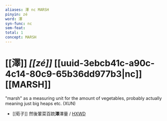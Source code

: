 ```yaml
---
aliases: 澤 nc MARSH
pinyin: zé
word: 澤
syn-func: nc
sem-feat: 
total: 1
concept: MARSH 
---
```

# [[澤]] *[[zé]]*  [[uuid-3ebcb41c-a90c-4c14-80c9-65b36dd977b3|nc]] [[MARSH]]
"marsh" as a measuring unit for the amount of vegetables, probably actually meaning just big heaps etc. (XUN)
 - [[荀子]] 然後葷菜百䟽**澤**澤量 / [HXWD](https://hxwd.org/textview.html?location=KR3a0002_tls_010-9a.10)